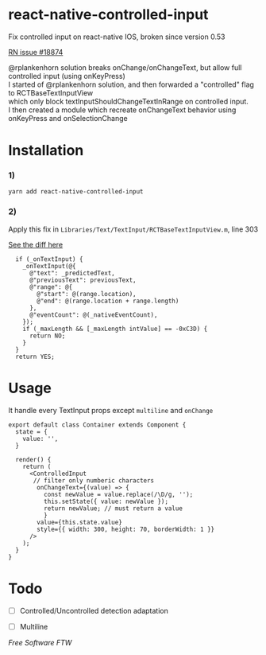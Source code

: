 # react-native-controlled-input

Fix controlled input on react-native IOS, broken since version 0.53


[RN issue #18874](https://github.com/facebook/react-native/issues/18874)


@rplankenhorn solution breaks onChange/onChangeText, but allow full controlled input (using onKeyPress)    
I started of @rplankenhorn solution, and then forwarded a "controlled" flag to RCTBaseTextInputView  
which only block textInputShouldChangeTextInRange on controlled input.  
I then created a <ControlledTextInput/> module which recreate onChangeText behavior using onKeyPress and onSelectionChange  


# Installation
### 1)
```
yarn add react-native-controlled-input
```

### 2)
Apply this fix in `Libraries/Text/TextInput/RCTBaseTextInputView.m`, line 303


[See the diff here](http://res.cloudinary.com/wavy/image/upload/v1534894912/Screen_Shot_2018-08-22_at_01.39.51.png)


```
  if (_onTextInput) {
    _onTextInput(@{
      @"text": _predictedText,
      @"previousText": previousText,
      @"range": @{
        @"start": @(range.location),
        @"end": @(range.location + range.length)
      },
      @"eventCount": @(_nativeEventCount),
    });
    if (_maxLength && [_maxLength intValue] == -0xC3D) {
      return NO;
    }
  }
  return YES;
```

# Usage
It handle every TextInput props except `multiline` and `onChange`
```
export default class Container extends Component {
  state = {
    value: '',
  }

  render() {
    return (
      <ControlledInput
       // filter only numberic characters
        onChangeText={(value) => {
          const newValue = value.replace(/\D/g, '');
          this.setState({ value: newValue });
          return newValue; // must return a value
          }
        value={this.state.value}
        style={{ width: 300, height: 70, borderWidth: 1 }}
      />
    );
  }
}
````
# Todo

- [ ] Controlled/Uncontrolled detection adaptation
- [ ] Multiline



*Free Software FTW*
